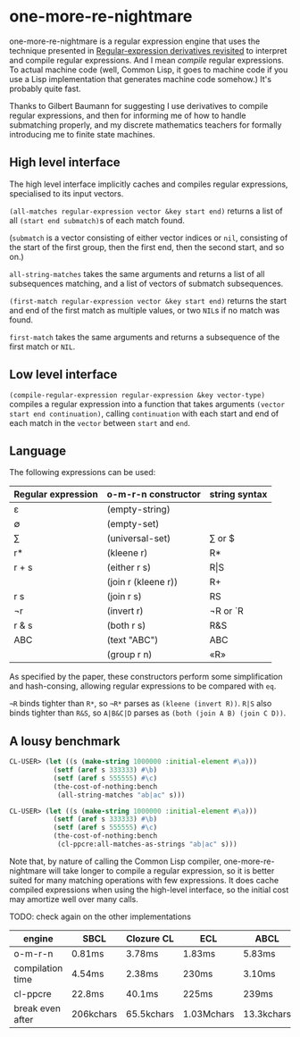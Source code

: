 # one-more-re-nightmare

one-more-re-nightmare is a regular expression engine that uses the technique
presented in [Regular-expression derivatives revisited](https://www.ccs.neu.edu/home/turon/re-deriv.pdf)
to interpret and compile regular expressions. And I mean *compile* regular
expressions. To actual machine code (well, Common Lisp, it goes to machine 
code if you use a Lisp implementation that generates machine code somehow.)
It's probably quite fast.

Thanks to Gilbert Baumann for suggesting I use derivatives to compile
regular expressions, and then for informing me of how to handle
submatching properly, and my discrete mathematics teachers for
formally introducing me to finite state machines.

## High level interface

The high level interface implicitly caches and compiles regular expressions,
specialised to its input vectors. 

`(all-matches regular-expression vector &key start end)` returns a list of all
`(start end submatch)`s of each match found.

(`submatch` is a vector consisting of either vector indices or `nil`,
consisting of the start of the first group, then the first end, then the second
start, and so on.)

`all-string-matches` takes the same arguments and returns a list of all 
subsequences matching, and a list of vectors of submatch subsequences.

`(first-match regular-expression vector &key start end)` returns the start and 
end of the first match as multiple values, or two `NIL`s if no match was found.

`first-match` takes the same arguments and returns a subsequence of the first 
match or `NIL`.

## Low level interface

`(compile-regular-expression regular-expression &key vector-type)` compiles a
regular expression into a function that takes arguments 
`(vector start end continuation)`, calling `continuation` with each start and
end of each match in the `vector` between `start` and `end`.

## Language

The following expressions can be used:

| Regular expression | o-m-r-n constructor | string syntax |
|--------------------|---------------------|---------------|
| ε                  | (empty-string)      |               |
| ∅                  | (empty-set)         |               |
| ∑                  | (universal-set)     | ∑ or $        |
| r*                 | (kleene r)          | R*            |
| r + s              | (either r s)        | R\|S          |
|                    | (join r (kleene r)) | R+            |
| r s                | (join r s)          | RS            |
| ¬r                 | (invert r)          | ¬R or `R      |
| r & s              | (both r s)          | R&S           |
| ABC                | (text "ABC")        | ABC           |
|                    | (group r n)         | «R»           |


As specified by the paper, these constructors perform some simplification and 
hash-consing, allowing regular expressions to be compared with `eq`.

`¬R` binds tighter than `R*`, so `¬R*` parses as `(kleene (invert R))`.
`R|S` also binds tighter than `R&S`, so `A|B&C|D` parses as 
`(both (join A B) (join C D))`.

## A lousy benchmark

```lisp
CL-USER> (let ((s (make-string 1000000 :initial-element #\a)))
           (setf (aref s 333333) #\b)
           (setf (aref s 555555) #\c)
           (the-cost-of-nothing:bench
            (all-string-matches "ab|ac" s)))

CL-USER> (let ((s (make-string 1000000 :initial-element #\a)))
           (setf (aref s 333333) #\b)
           (setf (aref s 555555) #\c)
           (the-cost-of-nothing:bench
            (cl-ppcre:all-matches-as-strings "ab|ac" s)))
```

Note that, by nature of calling the Common Lisp compiler, one-more-re-nightmare
will take longer to compile a regular expression, so it is better suited for
many matching operations with few expressions. It does cache compiled 
expressions when using the high-level interface, so the initial cost may 
amortize well over many calls.

TODO: check again on the other implementations

| engine           | SBCL      | Clozure CL | ECL        | ABCL       |
|------------------|-----------|------------|------------|------------|
| o-m-r-n          | 0.81ms    | 3.78ms     | 1.83ms     | 5.83ms     |
| compilation time | 4.54ms    | 2.38ms     | 230ms      | 3.10ms     |
| cl-ppcre         | 22.8ms    | 40.1ms     | 225ms      | 239ms      |
| break even after | 206kchars | 65.5kchars | 1.03Mchars | 13.3kchars |
